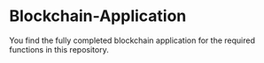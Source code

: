 # Blockchain-Application
You find  the fully completed blockchain application for the required functions in this repository. 
